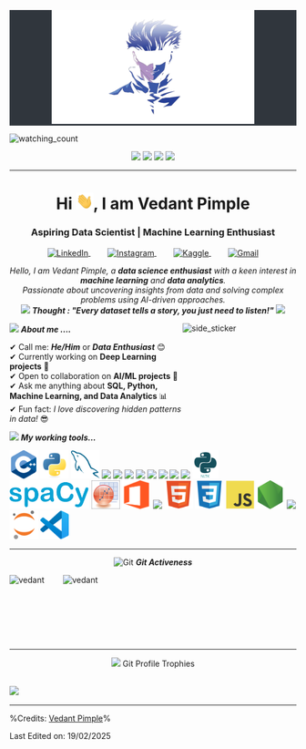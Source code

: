 <p align="center" style="background-color:#30363d;">
  <img src="assests/satoru_gojo.png" height="200"/">
</p>



<p align="left"> 
<img src="https://komarev.com/ghpvc/?username=levi1775&color=brightgreen" alt="watching_count" />
</p>
<p align="center">
  <img src="https://img.shields.io/badge/Age-22-blue" />
  <img src="https://img.shields.io/badge/Focus-Machine%20Learning-brightgreen" />
  <img src="https://img.shields.io/badge/Lives-India-success" />
  <img src="https://img.shields.io/badge/Languages-English%2C%20Hindi%20%26%20Marathi-brightgreen" />

</p>
<hr>
<h1 align="center">Hi <img src="https://raw.githubusercontent.com/ABSphreak/ABSphreak/master/gifs/Hi.gif" width="30px">, I am Vedant Pimple</h1>
<h3 align="center">Aspiring Data Scientist | Machine Learning Enthusiast</h3>

<p align="center">
  <a href="https://www.linkedin.com/in/vedant-pimple-523a65228/" target="_blank" style="margin: 0 15px;">
    <img align="center" src="https://cdn.jsdelivr.net/gh/devicons/devicon/icons/linkedin/linkedin-original.svg" alt="LinkedIn" height="40" width="40" />
  </a>
  <a href="https://www.instagram.com/vedant_pimple_12/?hl=en" target="_blank" style="margin: 0 15px;">
    <img align="center" src="https://upload.wikimedia.org/wikipedia/commons/a/a5/Instagram_icon.png" alt="Instagram" height="40" width="40" />
  </a>
  <a href="https://www.kaggle.com/vedantpimple" target="_blank" style="margin: 0 15px;">
    <img align="center" src="https://upload.wikimedia.org/wikipedia/commons/7/7c/Kaggle_logo.png" alt="Kaggle" height="40" width="80" />
  </a>
  <a href="mailto:vedantpimple@example.com" style="margin: 0 15px;">
    <img align="center" src="https://upload.wikimedia.org/wikipedia/commons/7/7e/Gmail_icon_%282020%29.svg" height="40" width="40" alt="Gmail" />
  </a>
</p>



<p align="center">
  <em>
    Hello, I am Vedant Pimple, a <b>data science enthusiast</b> with a keen interest in <b>machine learning</b> and <b>data analytics</b>. <br>
    Passionate about uncovering insights from data and solving complex problems using AI-driven approaches.
  </em>
  <br>
  <img src="https://media.giphy.com/media/gH3LO09IOiZIqePwv9/giphy.gif" width="50" /> <b><i align="center">Thought : "Every dataset tells a story, you just need to listen!"</i></b> <img src="https://media.giphy.com/media/qjqUcgIyRjsl2/giphy.gif" width="50" />
</p>

<img align="right" width=200px height=200px alt="side_sticker" src="https://media.giphy.com/media/TEnXkcsHrP4YedChhA/giphy.gif" />

<img src="https://media.giphy.com/media/iY8CRBdQXODJSCERIr/giphy.gif" width="30px">&nbsp;***About me ....***

✔ Call me: ***He/Him*** or ***Data Enthusiast*** 😊 <br>
✔ Currently working on **Deep Learning projects** 🧠<br>
✔ Open to collaboration on **AI/ML projects** 🚀<br>
✔ Ask me anything about **SQL, Python, Machine Learning, and Data Analytics** 📊<br>
✔ Fun fact: *I love discovering hidden patterns in data!* 😎<br>

<img src="https://media.giphy.com/media/iY8CRBdQXODJSCERIr/giphy.gif" width="30px">&nbsp;***My working tools...***
<p align="left">
  <code><img height="50" src="https://raw.githubusercontent.com/devicons/devicon/master/icons/cplusplus/cplusplus-original.svg"></code>
  <code><img height="50" src="https://raw.githubusercontent.com/devicons/devicon/master/icons/python/python-original.svg"></code>
  <code><img height="50" src="https://raw.githubusercontent.com/devicons/devicon/master/icons/mysql/mysql-original.svg"></code>
  <code><img height="50" src="https://upload.wikimedia.org/wikipedia/commons/2/2d/Tensorflow_logo.svg"></code>
  <code><img height="50" src="https://pytorch.org/assets/images/pytorch-logo.png"></code>
  <code><img height="50" src="https://raw.githubusercontent.com/scikit-learn/scikit-learn/main/doc/logos/scikit-learn-logo.png"></code>
  <code><img height="50" src="https://upload.wikimedia.org/wikipedia/commons/3/31/NumPy_logo_2020.svg"></code>
  <code><img height="50" src="https://upload.wikimedia.org/wikipedia/commons/e/ed/Pandas_logo.svg"></code>
  <code><img height="50" src="https://upload.wikimedia.org/wikipedia/commons/8/84/Matplotlib_icon.svg"></code>
  <code><img height="50" src="https://seaborn.pydata.org/_images/logo-tall-lightbg.svg"></code>
  <code><img height="50" src="https://upload.wikimedia.org/wikipedia/commons/2/21/Matlab_Logo.png"></code>
  <code><img height="50" src="assests/nltk.png"></code>
  <code><img height="50" src="assests/spacy.png"></code>
  <code><img height="50" src="assests/origin.png"></code>
  <code><img height="50" src="assests/ms_office.png"></code>
  <code><img height="50" src="https://upload.wikimedia.org/wikipedia/commons/c/cf/New_Power_BI_Logo.svg"></code>
  <code><img height="50" src="https://raw.githubusercontent.com/devicons/devicon/master/icons/html5/html5-original.svg"></code>
  <code><img height="50" src="https://raw.githubusercontent.com/devicons/devicon/master/icons/css3/css3-original.svg"></code>
  <code><img height="50" src="https://raw.githubusercontent.com/devicons/devicon/master/icons/javascript/javascript-original.svg"></code>
  <code><img height="50" src="https://raw.githubusercontent.com/devicons/devicon/master/icons/nodejs/nodejs-original.svg"></code>
  <code><img height="50" src="https://streamlit.io/images/brand/streamlit-mark-color.svg"></code>
  <code><img height="50" src="https://raw.githubusercontent.com/devicons/devicon/master/icons/jupyter/jupyter-original.svg"></code>
  <code><img height="50" src="https://raw.githubusercontent.com/devicons/devicon/master/icons/vscode/vscode-original.svg"></code>
</p>

<hr>
<p align="center">
  <img src="https://media.giphy.com/media/W5eoZHPpUx9sapR0eu/giphy.gif" width="30px" alt="Git"/>&nbsp;<i><b>Git Activeness</b></i>
</p>

<p><img align="left" src="https://github-readme-stats.vercel.app/api/top-langs?username=levi1775&show_icons=true&locale=en&layout=compact&theme=chartreuse-dark" alt="vedant" /></p>
<p>&nbsp;<img align="right" src="https://github-readme-stats.vercel.app/api?username=levi1775&show_icons=true&locale=en&theme=chartreuse-dark" alt="vedant" width="410" /></p>
<br><br><br><br><br>

<hr>

<p align="center"><img src="https://media.giphy.com/media/QaMcXSekUWx7aogAUr/giphy.gif" width="30" />&nbsp;Git Profile Trophies</p><br>
<img src="https://github-profile-trophy.vercel.app/?username=levi1775&theme=juicyfresh&no-bg=true" />

-----
%Credits: [Vedant Pimple](https://github.com/Levi1775)%

Last Edited on: 19/02/2025
